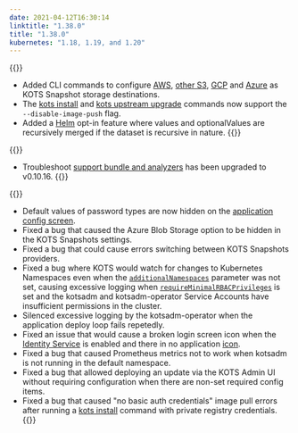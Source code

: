 ```yaml
---
date: 2021-04-12T16:30:14
linktitle: "1.38.0"
title: "1.38.0"
kubernetes: "1.18, 1.19, and 1.20"
---
```

{{<features>}}
* Added CLI commands to configure [AWS](/kots-cli/velero/configure-aws-s3/), [other S3](/kots-cli/velero/configure-other-s3/), [GCP](/kots-cli/velero/configure-gcp/) and [Azure](/kots-cli/velero/configure-azure/) as KOTS Snapshot storage destinations.
* The [kots install](/kots-cli/install/) and [kots upstream upgrade](/kots-cli/upstream/) commands now support the `--disable-image-push` flag.
* Added a [Helm](/vendor/helm/optional-value-keys/) opt-in feature where values and optionalValues are recursively merged if the dataset is recursive in nature. 
{{</features>}}

{{<changes>}}
* Troubleshoot [support bundle and analyzers](/kotsadm/troubleshooting/support-bundle/) has been upgraded to v0.10.16.
{{</changes>}}

{{<fixes>}}
* Default values of password types are now hidden on the [application config screen](/kotsadm/installing/online-install/#config-screen). 
* Fixed a bug that caused the Azure Blob Storage option to be hidden in the KOTS Snapshots settings.
* Fixed a bug that could cause errors switching between KOTS Snapshots providers.
* Fixed a bug where KOTS would watch for changes to Kubernetes Namespaces even when the [`additionalNamespaces`](https://kots.io/reference/v1beta1/application/#additionalnamespaces) parameter was not set, causing excessive logging when [`requireMinimalRBACPrivileges`](https://kots.io/reference/v1beta1/application/#requireminimalrbacprivileges) is set and the kotsadm and kotsadm-operator Service Accounts have insufficient permissions in the cluster.
* Silenced excessive logging by the kotsadm-operator when the application deploy loop fails repetedly.
* Fixed an issue that would cause a broken login screen icon when the [Identity Service](https://kots.io/vendor/identity-service/configuring-identity-service/) is enabled and there in no application [icon](https://kots.io/reference/v1beta1/application/#icon).
* Fixed a bug that caused Prometheus metrics not to work when kotsadm is not running in the default namespace.
* Fixed a bug that allowed deploying an update via the KOTS Admin UI without requiring configuration when there are non-set required config items.
* Fixed a bug that caused "no basic auth credentials" image pull errors after running a [kots install](/kots-cli/install/) command with private registry credentials.
{{</fixes>}}
